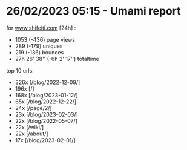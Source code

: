 # 26/02/2023 05:15 - Umami report
for www.shifeiti.com [24h] :

 - 1053 (-436) page views
 - 289 (-179) uniques
 - 219 (-136) bounces
 - 27h 26' 38'' (-6h 2' 17'') totaltime


top 10 urls:
 - 326x [/blog/2022-12-09/]
 - 196x [/]
 - 168x [/blog/2023-01-12/]
 - 65x [/blog/2022-12-22/]
 - 24x [/page/2/]
 - 23x [/blog/2023-02-03/]
 - 22x [/blog/2022-05-07/]
 - 22x [/wiki/]
 - 22x [/about/]
 - 17x [/blog/2023-02-01/]


